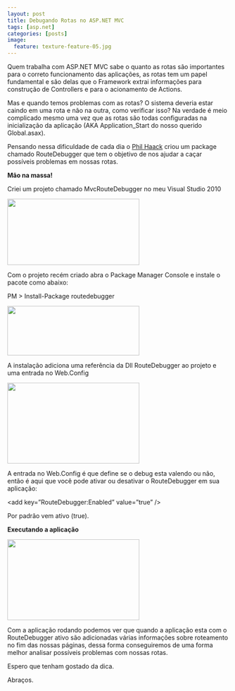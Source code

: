```yaml
---
layout: post
title: Debugando Rotas no ASP.NET MVC
tags: [asp.net]
categories: [posts]
image:
  feature: texture-feature-05.jpg
---
```

<p>Quem trabalha com ASP.NET MVC sabe o quanto as rotas são importantes para o correto funcionamento das aplicações, as rotas tem um papel fundamental e são delas que o Framework extrai informações para construção de Controllers e para o acionamento de Actions.</p>
<p>Mas e quando temos problemas com as rotas? O sistema deveria estar caindo em uma rota e não na outra, como verificar isso? Na verdade é meio complicado mesmo uma vez que as rotas são todas configuradas na inicialização da aplicação (AKA Application_Start do nosso querido Global.asax).</p>
<p>Pensando nessa dificuldade de cada dia o <a title="Phil Haack's Blog" href="http://haacked.com/" target="_blank">Phil Haack</a> criou um package chamado RouteDebugger que tem o objetivo de nos ajudar a caçar possíveis problemas em nossas rotas.</p>
<p><strong>Mão na massa!</strong></p>
<p>Criei um projeto chamado MvcRouteDebugger no meu Visual Studio 2010</p>
<div><a href="http://www.cleberdantas.com/wp-content/uploads/2011/09/CriandoProjeto.jpg"><img class="size-medium wp-image-93 alignleft" title="CriandoProjeto" src="http://www.cleberdantas.com/wp-content/uploads/2011/09/CriandoProjeto-300x150.jpg" alt="" width="300" height="150" /></a></div>
<p>Com o projeto recém criado abra o Package Manager Console e instale o pacote como abaixo:</p>
<p>PM &gt; Install-Package routedebugger</p>
<div><a href="http://www.cleberdantas.com/wp-content/uploads/2011/09/InstalandoOpacote.jpg"><img class="alignleft size-medium wp-image-94" title="InstalandoOpacote" src="http://www.cleberdantas.com/wp-content/uploads/2011/09/InstalandoOpacote-300x112.jpg" alt="" width="300" height="112" /></a></div>
<p>A instalação adiciona uma referência da Dll RouteDebugger ao projeto e uma entrada no Web.Config</p>
<div><a href="http://www.cleberdantas.com/wp-content/uploads/2011/09/ModificacoesNoProjeto.jpg"><img class="alignleft size-medium wp-image-95" title="ModificacoesNoProjeto" src="http://www.cleberdantas.com/wp-content/uploads/2011/09/ModificacoesNoProjeto-300x183.jpg" alt="" width="300" height="183" /></a></div>
<p>A entrada no Web.Config é que define se o debug esta valendo ou não, então é aqui que você pode ativar ou desativar o RouteDebugger em sua aplicação:</p>
<p>&lt;add key=&#8221;RouteDebugger:Enabled&#8221; value=&#8221;true&#8221; /&gt;</p>
<p>Por padrão vem ativo (true).</p>
<p><strong>Executando a aplicação</strong></p>
<div><a href="http://www.cleberdantas.com/wp-content/uploads/2011/09/Resultado.jpg"><img class="alignleft size-medium wp-image-96" title="Resultado" src="http://www.cleberdantas.com/wp-content/uploads/2011/09/Resultado-300x183.jpg" alt="" width="300" height="183" /></a></div>
<p>Com a aplicação rodando podemos ver que quando a aplicação esta com o RouteDebugger ativo são adicionadas várias informações sobre roteamento no fim das nossas páginas, dessa forma conseguiremos de uma forma melhor analisar possíveis problemas com nossas rotas.</p>
<p>Espero que tenham gostado da dica.</p>
<p>Abraços.</p>